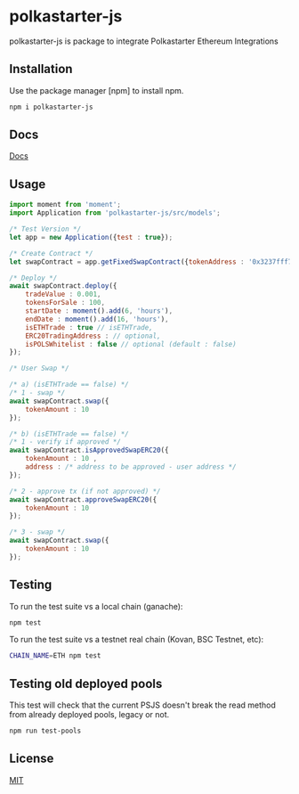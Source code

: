 # polkastarter-js

polkastarter-js is package to integrate Polkastarter Ethereum Integrations

## Installation

Use the package manager [npm] to install npm.

```bash
npm i polkastarter-js
```

## Docs

[Docs](/docs)

## Usage

```javascript
import moment from 'moment';
import Application from 'polkastarter-js/src/models';

/* Test Version */
let app = new Application({test : true});

/* Create Contract */
let swapContract = app.getFixedSwapContract({tokenAddress : '0x3237fff7f25a354f68b2054a019c5a00135a8955', decimals : 18});

/* Deploy */
await swapContract.deploy({
    tradeValue : 0.001, 
    tokensForSale : 100, 
    startDate : moment().add(6, 'hours'),
    endDate : moment().add(16, 'hours'),
    isETHTrade : true // isETHTrade,
    ERC20TradingAddress : // optional,
    isPOLSWhitelist : false // optional (default : false)
});

/* User Swap */

/* a) (isETHTrade == false) */
/* 1 - swap */
await swapContract.swap({
    tokenAmount : 10 
});

/* b) (isETHTrade == false) */
/* 1 - verify if approved */
await swapContract.isApprovedSwapERC20({
    tokenAmount : 10 ,
    address : /* address to be approved - user address */
});

/* 2 - approve tx (if not approved) */
await swapContract.approveSwapERC20({
    tokenAmount : 10 
});

/* 3 - swap */
await swapContract.swap({
    tokenAmount : 10 
});

```

## Testing

To run the test suite vs a local chain (ganache):

```bash
npm test
```

To run the test suite vs a testnet real chain (Kovan, BSC Testnet, etc):

```bash
CHAIN_NAME=ETH npm test
```

## Testing old deployed pools

This test will check that the current PSJS doesn't break the read method from already deployed pools, legacy or not.

```bash
npm run test-pools
```

## License

[MIT](https://choosealicense.com/licenses/mit/)